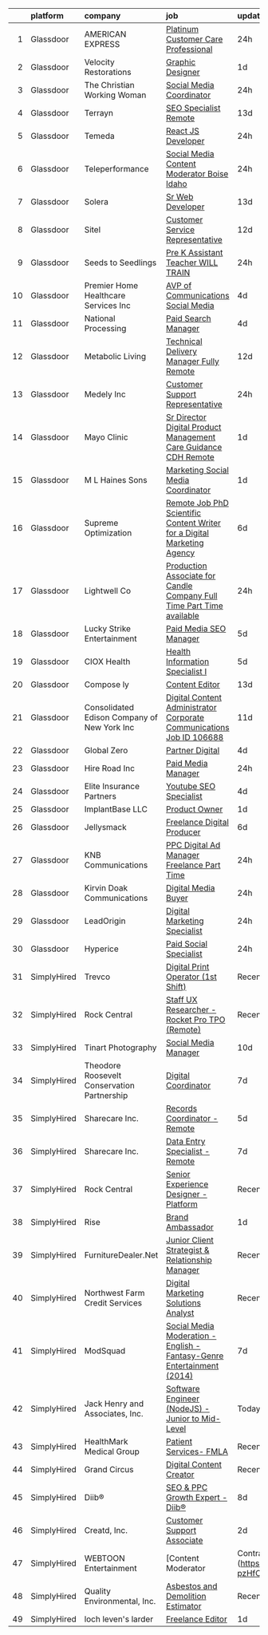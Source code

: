 

|    | platform    | company                                      | job                                                                                                                                                                                                                                                                                                                                                                                                                                                                                                                                                                                                                                                                                                                                                                                                                                                                                                                                                                                                                                                                                                               | update_time   | location             |
|---:|:------------|:---------------------------------------------|:------------------------------------------------------------------------------------------------------------------------------------------------------------------------------------------------------------------------------------------------------------------------------------------------------------------------------------------------------------------------------------------------------------------------------------------------------------------------------------------------------------------------------------------------------------------------------------------------------------------------------------------------------------------------------------------------------------------------------------------------------------------------------------------------------------------------------------------------------------------------------------------------------------------------------------------------------------------------------------------------------------------------------------------------------------------------------------------------------------------|:--------------|:---------------------|
|  1 | Glassdoor   | AMERICAN EXPRESS                             | [Platinum Customer Care Professional](https://www.glassdoor.com/partner/jobListing.htm?pos=121&ao=1110586&s=58&guid=000001821a617eab8ad56654fc8e90f9&src=GD_JOB_AD&t=SR&vt=w&cs=1_8fe26fd8&cb=1658299973977&jobListingId=1008014039466&cpc=39A4E8CE329AB187&jrtk=3-0-1g8d62vokih6j801-1g8d62vp5ii2e800-6ca9bb8e140781d5--6NYlbfkN0A5nblP0AAnhgopED8_ojjQZxlXcLntPBcvKwP4k1GUfLPORtmzN_ZAa2GorthJNwH0R8MkfmYxdjHgadnnYrQlT2SzVYL6yftHFlvLDjCnRQ3PbyaQElKFuItdQGS5MQb3uKVKIqpoKEAuEpBAfCdJHWS1Ak4UCWes67D19D-59vrfOuLHtKhgmIklNav2XISQpXs-nvbqqCaR7J_hCGJAqNRJ0bi1cZHeJfkY4StuPvZhdtCm1rngFJqmIlD5AXffCXFnNfZvYn0Vp864lNqjqYL2uTbeDEI-EpQMwLzriWAFESi-ogHgBOSVzfpi7Ny6rqXu8rvpIu3hL_bUyCnD-2eUB37U0hKgaXNvQqeTXyWNhOLVxyOnWonKXRqjG88lkRR9KyEqQTemzTbau-CF2MrYmEVD0onhNVO6tXd0ISLzWs-dqJA5-3hGVzQ02Nc%3D)                                                                                                                                                                                                                                                                                                           | 24h           | Sunrise, FL          |
|  2 | Glassdoor   | Velocity Restorations                        | [Graphic Designer](https://www.glassdoor.com/partner/jobListing.htm?pos=113&ao=1110586&s=58&guid=000001821a617eab8ad56654fc8e90f9&src=GD_JOB_AD&t=SR&vt=w&ea=1&cs=1_11fe9e9d&cb=1658299973976&jobListingId=1008013188084&cpc=F1339989C5CB8906&jrtk=3-0-1g8d62vokih6j801-1g8d62vp5ii2e800-718879dd498138ae--6NYlbfkN0AN77IQYG4qNB0SF0w9dx5AeT6p643ab1gAjaH6HGqssSTiJOziOUFQx-rkxQ2Qw5ZqiSzp86OiE4exoQJyMO2XAhdwGS-oqOCs2Pc9WhbFBAFnax7egHdK2Ha3IMrKVKM9fone8Cqh9ipemaNtng3ZfSxjancQh_XMC3MbpMmbdAtvXX8pZwUythVfsb4jJZ9c8ZAbfFfZLK5Ahj8IRyR0ji1K7RIhmcS9C90sfDI75JxEXrHSXgyKmv9mhiTWI7qysCl588h8A6FY7EYslI4_kvl5xfztiYxLQWy52UR6biUszbahSJcHLD3BFqLJDUUQkyVs70gTQvB6mAFH1Y-h_2DUXkKI0WungaZywSLD-nd44kyWbJvKR5EZvM6QYbSNWe4rRvNqN0ofyg-54x__T-CrHPhrYmaSbyOboht5LQelBXHVGWb013vrrtb4-rYCoHZlR7hLnDA1hsl1I8nq2_hybT5j_8CGDiL7MiVjIPSIqYYnBfS-JaJi_tjQD6fG7SiXGsJySRD3gEKY93WRg5EMz49huP9iAKWevyDjY289EM3bVpJUuVPR6FPJR3gkyXr4RHedZSeEtOklHgEBoVrV10-BTKBce9kJnWF-ZA%3D%3D)                                                                                                                                           | 1d            | Cantonment, FL       |
|  3 | Glassdoor   | The Christian Working Woman                  | [Social Media Coordinator](https://www.glassdoor.com/partner/jobListing.htm?pos=118&ao=1110586&s=58&guid=000001821a617eab8ad56654fc8e90f9&src=GD_JOB_AD&t=SR&vt=w&ea=1&cs=1_33fcc37a&cb=1658299973977&jobListingId=1008014405033&cpc=6BBECBC74F3AC36E&jrtk=3-0-1g8d62vokih6j801-1g8d62vp5ii2e800-a5284650ea53e1d4--6NYlbfkN0BTT1lo8Jwdy_hu5PBsWOg-OgEs4ry3bvHurgSPaoaOHMrQ5kC19dgYOEiqKILYaQBIOo-OKNARt-LJfb11XYD35eso1-bCUKtwag5Kw3leOWm0R0TecXJW4-B_YfadFmuNsPv1yvZdchQ4gONva6_aSaFE7AYrrdFtGumkeYK4QcoT2gAxj4FuiKzqUIyru-SlXwOZtJu2x__kNHrPeKijhdywYqjmzdswnFtx6GZWNJTK_lM9ao2iQSNlsQg6IBKtbMHCRnNFLM4cdFVShV0UGvfCCLIK3dYxBVrMVCss7mcB2oSC6CJpzUjFig2oL1bBvSWPbNZ7Gqec3Y3h3w6vqSA33Q_MAD93wZCPV91ta7sEBSPdvyks7U0KLDJvbOVfs45n6fjHIIYlqpZdhe2ZMN3MCakRViyZvR0OaAv4-AIUNV4kZY_mJHMWD5vjFa7kp5bkuilt4lT8bDzvUsV8Xto5hXfg3SY-mmQw_wgR18L-aGrrRKgzHxk_VCeE8lA%3D)                                                                                                                                                                                                                                                 | 24h           | Wheaton, IL          |
|  4 | Glassdoor   | Terrayn                                      | [SEO Specialist  Remote ](https://www.glassdoor.com/partner/jobListing.htm?pos=124&ao=1110586&s=58&guid=000001821a617eab8ad56654fc8e90f9&src=GD_JOB_AD&t=SR&vt=w&cs=1_f0539b09&cb=1658299973977&jobListingId=1007987095749&cpc=E773D000C9BC26FA&jrtk=3-0-1g8d62vokih6j801-1g8d62vp5ii2e800-a2973c58c7d50e48--6NYlbfkN0Bcw663-F-5umgwK-TffDLE9o8wxqxhg02LGjF49AQPsYGJludOzVKfrA9vkjVCIWk5c2w2o2fs3IRNS26iUbFxbCW24dxfuDZBW7QwAKzkdXEW_RE1MfeoU3CRKTRaoWQUjC_h8bxeSTWfVboGraWRPVSZ1Ld_2h_8QyC6cj5t7Y2uObKIx9N33pFRvz1orYv1jVOdMx1vOudpx0Q5vNbqTJ6D05C43Y8ueIbK7IYlaD3v58fxUlgD-06wiRgvOL2v2DP1iezaS3_erFV6_WZyH-WEYH7gD_vt5sk0Bjbt2M_mCPV6yX8-yu-rZmFh9LSlgHje1T7SQ8wMlgqjA0eyWFLJ36wbMS5q2tGYlmJVtO1crRPp15Zy1nBMRa_M9HXNHBOCUKSVFg9r_-_uR9vO7VV_qsAIFHT_GQrkqFWG0YgADL2j2Al5ybdakR1eGMi7gcRo8Lv2y2KnvqWLiDA1pOAoYxGDl2F0lU3mZFmNhcoN7Um0griKCEO0oNk-tzotQymM_WlY6i2RgMvxWNCa)                                                                                                                                                                                                                                     | 13d           | Remote               |
|  5 | Glassdoor   | Temeda                                       | [React JS Developer](https://www.glassdoor.com/partner/jobListing.htm?pos=105&ao=1110586&s=58&guid=000001821a617eab8ad56654fc8e90f9&src=GD_JOB_AD&t=SR&vt=w&ea=1&cs=1_ed8a3eae&cb=1658299973975&jobListingId=1008015128299&cpc=F2E91DB1AE7076E1&jrtk=3-0-1g8d62vokih6j801-1g8d62vp5ii2e800-7fea6778d8d634a4--6NYlbfkN0Cdyrb_-SYpjIsC7ShR4LTJruqxAexHI1Km_0W0EzpI0e4uRdYa2eAJs8btTIGmOfMYc0AIGm1oGji9xCD_BIfjoFv7WrSOeX04XFZio3b7X4jjRm4uKTkf2ibFdnFKK902wGA0oBE-4UXjpik8-xCwjIHvwxFNbNLLssPWUSLM7bGAS16chLfRc3-ChYnq_dTsPNUvtWmAThe4_a0kqgQPU4kiF6x4UvCzB02ykITbzxIGZJ4o7eBcSjqowzf4SjihTUYxGaZZVCOG2eQP5IA50my0QXFuSPurhPazx4GTQTOmoLSLaUY9QqvCAgyPthawP0y5uAE1_P6KLHldOW73qJIDhg69cTceWJHOctRhhwEbYxS1hRm_FlealHPY1kmiNVbadABbLRz4EbMzuqLKFWpkZ2SfqnvNTtNSavMoVy8eQbsqWGbyUjQyuO6gJ0oH-BHpjw-sruBG7P_VHNA1tf8dTvV9ymqcI2SIfBncQFyFZtiIwPS2AUT0MGtjqJsvGd8CBxyJcw%3D%3D)                                                                                                                                                                                                                                         | 24h           | Remote               |
|  6 | Glassdoor   | Teleperformance                              | [Social Media Content Moderator  Boise  Idaho](https://www.glassdoor.com/partner/jobListing.htm?pos=106&ao=1110586&s=58&guid=000001821a617eab8ad56654fc8e90f9&src=GD_JOB_AD&t=SR&vt=w&cs=1_f1286249&cb=1658299973974&jobListingId=1008014258908&cpc=0A88B0016E52E137&jrtk=3-0-1g8d62vokih6j801-1g8d62vp5ii2e800-9a7a22e236ecfe11--6NYlbfkN0B6WvEhlXVvoeINVu-ouHjaAZXC5eOJkXMvb3uV-8LI_zJmxG8OIfDBxKmLqCk7E5mNajKclwLLCJckiqSZ61JoDV-seoelsSOzv1jHegdonRlAw0sJjhlZn76QtyS2AjaNT1PlRTdJVcKgI_B44c4d00KXcr87uCTkTcFYztE1aQ8JXwvGCK8-E8g3ySM-DJnMouGae2DLaEDVUfl8w66tpbZhmtOKNUi-1Blnq_Y2IlD7d1P9lW_ZA2r-4Rhq7rwzI0h6nFOSrQ9Jz3uLNKytvbGLgaoMjuTLCJ2C5rqb6MV9h4rqQb7lZqiBlqStJrf5SQG6M-K_PvXzfUeB6-IO6u5xNV3vW33aIpvptI7HZP3XwS5XunO9tHpwwpF_n8_gPdfnbTRND4GHroLZXs-qZZrhvnHiEv0w123SSICeonCjZjYcSVXzF7LPYacpmIan-jgfg-G_AvEbobIVcdMh0TzuTZ9Z_Hq50sqTv2pim6JdSEoqiHqWR5WVe5xDV1Zg1xaamq3QGoka1K2BuP-htZKMBVu5Xz-quMzd56SrMg%3D%3D)                                                                                                                                                                                    | 24h           | Boise, ID            |
|  7 | Glassdoor   | Solera                                       | [Sr  Web Developer](https://www.glassdoor.com/partner/jobListing.htm?pos=126&ao=1110586&s=58&guid=000001821a617eab8ad56654fc8e90f9&src=GD_JOB_AD&t=SR&vt=w&ea=1&cs=1_3d7ff0f3&cb=1658299973978&jobListingId=1007987446022&cpc=56632219D727AB75&jrtk=3-0-1g8d62vokih6j801-1g8d62vp5ii2e800-5b7389fbfefaa543--6NYlbfkN0BnmdtavHRRVmL08UDBmNWRj7xuEAUBRrfZsImji_OO5zKZ3dv2WOds_2guY21y8Ac1XUAqFgfLFtDHWRw6Mt8HzfzevIuBNSKZu6WOeBKRsaI5wUgk5Wqz16orwFls3qb2IwbXtMdyIHE4SsTjqHAFwPbdjKjC6DqpoNyMXzydz2DiA0x2EvStTH1O4En9T7pIFKtGWsFREJr5Ih-L6WkaLcXCymzUGLxpDa6Gsi1B5IL1f08KLaeS-F-izMx2TczR2LTAcD7Rvjw3f8TBMPYFhe6e_rvuSmMnYFsONw50eD2ABHbDSHKJzQkqJlIYdFRc5xEJxIS00q90eXczLwrpMK6-wMREIi8hfuG5FjD703oRHiVA55RLlc74cx6bykdahk5-0dJ0DVSBtXXHy7y58x1pXt3hUVOIeF2U-RqLTvWK7WllYURgKNGKof3yd5ggS5Zx9zl6vvdfX5CeOOPOHvuRP00zB9B7xFz5OaogzeCe4yuu5s4eWWYXF1D_VW4%3D)                                                                                                                                                                                                                                                        | 13d           | Remote               |
|  8 | Glassdoor   | Sitel                                        | [Customer Service Representative](https://www.glassdoor.com/partner/jobListing.htm?pos=116&ao=1110586&s=58&guid=000001821a617eab8ad56654fc8e90f9&src=GD_JOB_AD&t=SR&vt=w&cs=1_78fae271&cb=1658299973976&jobListingId=1007989877388&cpc=FAE5E775D180B2FB&jrtk=3-0-1g8d62vokih6j801-1g8d62vp5ii2e800-c4731420eb5a1496--6NYlbfkN0CBtZxUpP1QTOYFeIJnsNrvL2IvFQoGtsAuEWSa46ujWfgVoT1s3qhLT54XwMLaWHkzP6la9lS8bBjGETXM0Epmn4lTsBmfQjpT6XboGr3bmRmEvip6PL__IEGfajdY5vRcsN5Z2HRSA7O3TccunJ9-t0c6NrCCi0f_4cEf7Wqon35fjXSvFQeXxiXjcTo23l3Rmkq9cY_80lQv5-tTesJS9XomOS-ZEGiNj-EJQi1rFG5BK6XvVihCXXqDZn7EwAj7YxmN0x8QEHdz11DB4eyqa3LZxxs0w1DnUBlpXSlqcNwA9VUh-U3AhmvQScmwkAraCegpYqq2zBTyA9AAenmwPtnRQtpZb6TcdQrJ3NJ5P13m26HB4LXLBVEcF5CB1Ku1iFt35mGXm-Uprt68wMhZ7pVCcCiWhUOR2vV9iVSkn_pWlKPcUdEZQ5TxYiaM_viptbA7iToQU_UQavfSwnMZwAuN5iLATrRujdhj10ipzjm4uOuc8kUz)                                                                                                                                                                                                                                                             | 12d           | Spartanburg, SC      |
|  9 | Glassdoor   | Seeds to Seedlings                           | [Pre K Assistant Teacher   WILL TRAIN](https://www.glassdoor.com/partner/jobListing.htm?pos=117&ao=1110586&s=58&guid=000001821a617eab8ad56654fc8e90f9&src=GD_JOB_AD&t=SR&vt=w&ea=1&cs=1_794028e5&cb=1658299973977&jobListingId=1008014912498&cpc=40021B6B9FB64F38&jrtk=3-0-1g8d62vokih6j801-1g8d62vp5ii2e800-4b4eb5bc014fb5a6--6NYlbfkN0ACTeRvGRFS6hadW-07x_K1RnsIE8OdH4tufuZ5eRAiXjEXEFX9SmNec6nXHcCID67ob6AZFAvfsokmUx3uqlqNsvAHvkMLSzRPchsvVW-6ebGq1vFJB_Ws7cNu9rNt3e27U9xkefmRXwj-M3kmGyjLLwCaEbOPdcNk4NGY2KC9IyybOKeKISe034p6HjGnFOCrngfdvdP3_YpBSD8j_sKvOIIzB5Dos6fL5efeCSSMYOwSP275sta7j6pM7AdPghOGxeFX326g789RIMj2EfWsyCKowBagLEgcJi6tHuj7o0ZTrdfxyUSN5D7mb-OsLyyXKCN1V0M9fgV0kB36QQbpDLocLwkewdESXxoHoMrsZO6AFik0M-cJzFYojE1uS_J-BL1OPFcnJVoImzZxaeTP7q7DAWUmWYUkyY7dTZNHbjukEuBBrUiTRbjoeI-drXJ1WZBCaJ8gY7ltl-nDLodwZB3PjJPLBeGkdT6YVLxZUCo6uSEB6sFIU2eNS5TW3_-2RSQdX9Logg%3D%3D)                                                                                                                                                                                                                       | 24h           | Maple Grove, MN      |
| 10 | Glassdoor   | Premier Home Healthcare Services Inc         | [AVP of Communications   Social Media](https://www.glassdoor.com/partner/jobListing.htm?pos=127&ao=1110586&s=58&guid=000001821a617eab8ad56654fc8e90f9&src=GD_JOB_AD&t=SR&vt=w&ea=1&cs=1_6a9b451c&cb=1658299973978&jobListingId=1008007886912&cpc=01657B10174A43CF&jrtk=3-0-1g8d62vokih6j801-1g8d62vp5ii2e800-53167a027a4e488f--6NYlbfkN0BeYs9ROIk6dLxBoTxFRQ7zWk0S9hgsFg8d0-lqtruYHxCZ24eKYwzsbtwkFIQT9LcddcQnU2MIZxc5v7ak0v0Z6ZSRLY_AALyPXVFwTFZIFpVvAbaMJGQOWVirzjy8bYs1ARA4p9VsTMXaC_i3G8RrS9pTLMtW1aY-nqmie21CinFxmKWHlpP7Ga_nQqjX35asNvbk6Ph9OpfBxUk3Fe8MWRt-9hQkr8BDHFKzE8535rIilbrHQKwYEWVilmZZ4DX8HZWlj10GSRP80M8WuwykiUbNd-lHFavmAhiGZIlkWK0KvhmhWfQlnvuel2wQ7zkqxO0A_ggmb-beKIRH0ET19fUHZ2WeS1gqKyEcpPqxC2a4wF5O0XR-C_01V8Dn3RHJM5mv_cOdM1fzNiK7BHpLizmKS0efAnNqTyveO1nP6D_kdCIRNz0NWCH5BLNuxa65q-IPKaMvyZyrSaOclCAyNvntFQclUWAoe6aEaOx3-vpW1uTp4rCYJtYAunjxypIhCQHqr64HoyRQoBVaboM0)                                                                                                                                                                                                                   | 4d            | New York, NY         |
| 11 | Glassdoor   | National Processing                          | [Paid Search Manager](https://www.glassdoor.com/partner/jobListing.htm?pos=102&ao=1110586&s=58&guid=000001821a617eab8ad56654fc8e90f9&src=GD_JOB_AD&t=SR&vt=w&ea=1&cs=1_4d831002&cb=1658299973974&jobListingId=1008008756154&cpc=2BB1DA37F6D80771&jrtk=3-0-1g8d62vokih6j801-1g8d62vp5ii2e800-ec55a91726f4bff5--6NYlbfkN0AO-lx13pzomzdSppJUWL3QXsQT8oyFk4U4LWH8QC50CpSgFicFTTHHFulCuFxbzwRXgiiJfE_mz0H7UXEMNfeke9pj-SXwK3bX29-pubKab13-CdgzEApl9a07D60z-h_9yRNddhoMfB5SIXaENLVrBWHfs3Y68CpIZvBqCsbYJoByM5Je__3nIkY-FF3wovKnNJPpCoUjD3HmjQXlK3DWmsPIQBgqZa1GbGIlOYenUaYNY0qqc9GNu5jRgiOMbxS-DDeeNp41nniv2tTZFSLs-6Gz_nWIBLWA8MPIMeemYu_8lk4BLlzaMRb9oQ39JZGBSaJaUtPCaq7zOuBg3FrNHYvZ69HPRWNQyAS8DYLf7ywT6zCI-XwawvfEWJPKCjmhl_NxjUVQboCu5K2enT7dLiNm2fJqZ1Kcu0CURfuDwhsA75E4ll8cwlqmDGbbCGaBuvpZvgC8M1sL6RthV2JLN1OFacd_IZRuheDHSr2plx0qbwQcc_eY2PMKzyvmigeHtRQF5GbIfQ%3D%3D)                                                                                                                                                                                                                                        | 4d            | Orem, UT             |
| 12 | Glassdoor   | Metabolic Living                             | [Technical Delivery Manager   Fully Remote](https://www.glassdoor.com/partner/jobListing.htm?pos=101&ao=1110586&s=58&guid=000001821a617eab8ad56654fc8e90f9&src=GD_JOB_AD&t=SR&vt=w&cs=1_fc89e723&cb=1658299973974&jobListingId=1007991622635&cpc=BB41265FAA373850&jrtk=3-0-1g8d62vokih6j801-1g8d62vp5ii2e800-f2c43d4ef02db342--6NYlbfkN0B_MNPxj3wIboM-Pg3aIyhDQ0fnGYn4NhsByRbzZWqUuIrrkJ-z8qh4f7JRQF8gq8iKaWbvG2T-T4hkFOjryq3et2YysewehWUFjB1K9-87pycyJ9kyfxeFKC4l6RJGkRisi2ilAhMsBFzSTv8p78Ihi8Va1WrQsdA4Qgx4wt_rVfd8nVDKEEHiif7wqx0Rd1ayeBExBHw96_VVj6Bkrxb13vtOmASuZ-2f_BEM_WpVo56QGDsqJuoeyyjfe1Uv6ly9ah1rrEjrq_6PQKIze7Rcn0Yns8z3D-E681YR_TNJxx_RdGFr3HjDL7opqlNo0vegLh9o9Z5_WQvcr286_mW_JG6AE5X_7excqlbDQFGluAMlAuAp_ns_HwKDuI3jxwIhqVOSaUeMocZCLVPj5YDK_5mFkf5netLJqNOPAeVkpqqcaDKBba8DXMEOdPoj0ZJwfZGjSeTvz1K0ciGr50Hu7eavJqDpLPyIxMRrMBkFvaqVd6WGlM3I54iWNBDRX03tNafqHXZvp_rUkvvIPvS-hY6j3pojqa-AkhzOg6yBmB8nSYvjoC9hP5HR8PEzkfM%3D)                                                                                                                                                                     | 12d           | Remote               |
| 13 | Glassdoor   | Medely Inc                                   | [Customer Support Representative](https://www.glassdoor.com/partner/jobListing.htm?pos=103&ao=1110586&s=58&guid=000001821a617eab8ad56654fc8e90f9&src=GD_JOB_AD&t=SR&vt=w&cs=1_eeaa71d7&cb=1658299973974&jobListingId=1008014887276&cpc=34670CD602BE5E55&jrtk=3-0-1g8d62vokih6j801-1g8d62vp5ii2e800-377738ed540dc393--6NYlbfkN0CHgjKuEbaIiHYzbx3U5EZGO3CMquBxB5JbC358B0dggtvziWpXJPYCYk_7XknRfPq0NaW9wR3Vh3wYenkF0BxMO6rBg8vYGmCCh8oRqmefmjnxzYiCz6Y4x4qO-lVwz3RdGOYChbo2poBajrYbRFOH0KllBbO-lF7AhdzejpGNtWmw30KmzP5tgtTqFxZcHZB45kKAPsWgL7cJOCubqC-0MgpgRthkLnDMIUh3DohYbz-ZEnDrT7lRMJVs8VxnDLwvwGhyJ-mf2UMGF9niLIlC0Wqmthvk0VFxwCHw_kkeWz-vMdUtJ1WHnjHGDKmxEycUX8xyAoBFkGdFh8eE6ERmRKn8hnjgwtM5MZgkXhbwWawrooxU7b9RXqUXleNCf8DkBjphn6JtTomvWlNmjcgFkY0a0X3EcglfY_9SKk4hEL4dIEWd0u6HcK94zozPie5cx9Vao2YqJ1d0B51Hcq1eilITWNmLizfPYKcx-CcR-RZg96by2q38VyRcDOjo_X-qXM1KoRUY9CCr_doLUTP3)                                                                                                                                                                                                                             | 24h           | Remote               |
| 14 | Glassdoor   | Mayo Clinic                                  | [Sr  Director   Digital Product Management   Care Guidance  CDH  Remote](https://www.glassdoor.com/partner/jobListing.htm?pos=130&ao=1110586&s=58&guid=000001821a617eab8ad56654fc8e90f9&src=GD_JOB_AD&t=SR&vt=w&cs=1_3cb72053&cb=1658299973978&jobListingId=1008011738411&cpc=48B9F4758953335C&jrtk=3-0-1g8d62vokih6j801-1g8d62vp5ii2e800-56cf235570231fa7--6NYlbfkN0DAEceP-M7Shj5_gfKRzkCBllP1lnjH5WM5gyIsLK1tG5I7LeeaiVBc2NmkugE2pFDZXRVeLOfv0M9UWz2fydY7ZvrOe7z8hurOsv-RNlBwiTyWPdYLFrPrhiZlyluOgDfrRdEu4DnBwaQFFQA5DcHAaIIn9XsZVm26JbTn6eLVXZ_PtE08YiLFO_5g24y4CMf0nD5Y7u7NZPCo4dTGTUHtAUUdoNkIdl07W1N7EzaGj0WQhmUVHDkcx7oAWE5pmLOsKbBGmAzqsskOJ_vIP6tVoz5tqshSM7gH_WORCUDh9lEsDv9oBI7u9zuCYMoGG3a2fmZHfwMLU4CJbJUMi1X8Wbxj137y6XTtH0eQ8tyGKZeiVW8ga1sd8LEk9KUvwMcrb5rXbQukPflO-Mm-3Y7gKTQ8AXy9gFHADsOx2T0b5fBaky3jUePD)                                                                                                                                                                                                                                                                                      | 1d            | Rochester, MN        |
| 15 | Glassdoor   | M L  Haines   Sons                           | [Marketing Social Media Coordinator](https://www.glassdoor.com/partner/jobListing.htm?pos=107&ao=1110586&s=58&guid=000001821a617eab8ad56654fc8e90f9&src=GD_JOB_AD&t=SR&vt=w&ea=1&cs=1_ccea37a5&cb=1658299973975&jobListingId=1008011995581&cpc=5F655C736EBE388B&jrtk=3-0-1g8d62vokih6j801-1g8d62vp5ii2e800-2555885efdc10a24--6NYlbfkN0BSvBkBplfNyYgTcfkur8Ev5PzuFlqYxVyLCZlVPuHeQL0I1c9L5QNYCOtC2Ufr6syd1JUwk5vpb6pbSMSY3vIJeFEb83rWjEUhQmKTiwXkRdj3atlshmw_x3lG_LkXj33S6PMH8fz1sSfWN_3qcXwNXXCN97_iiVDTrwY25SQ0NF5AIX5frDh4nPlLFqC5GKU0rq09vTmQxP1o4L8IWOklNfXnqVPpUhCDZxdSpQMCGA7utIFzsD5pXWhgVX3KVRCjKYPapvIucgugQB67EIe2UDedzsCIu2JcRKZCqVWBPlYJpAFeNMmSAsZ64pUpuuToCxpVYRsCFnohqVNnD0mTsO3Qs0sASjvU-rnM29T5Z7flPuBnQyxcUqxXuJk0dxfrmPMXy_a_4MNZkgqiQQ8XgEkh6I9GlvbULmuskRIqankaNoPbyaXE2AEao4o_zwjo3RKJKYl-uhHGT0Fpoq4_0djpML6SawQM0vH7ryWzW4dFNxvdhA2MzkPWxr8u6la_DhgXsiu4QA%3D%3D)                                                                                                                                                                                                                         | 1d            | Lewiston, ID         |
| 16 | Glassdoor   | Supreme Optimization                         | [Remote Job   PhD Scientific Content Writer for a Digital Marketing Agency](https://www.glassdoor.com/partner/jobListing.htm?pos=120&ao=1110586&s=58&guid=000001821a617eab8ad56654fc8e90f9&src=GD_JOB_AD&t=SR&vt=w&ea=1&cs=1_6ea6d7c6&cb=1658299973977&jobListingId=1008002805170&cpc=07D58528F3898F33&jrtk=3-0-1g8d62vokih6j801-1g8d62vp5ii2e800-4abc64e4222bf00c--6NYlbfkN0DBruE_ozMkXjqvMqXXIy0UY5rmx25JyjThmVrPC-mmcgzEZ2mqvJhSJsshn7ihYWI4h50FtHfH0rMDcDMgITGYUZjkE7BzNHxWSpBPjrTHLfgin55zMjOdu6e4L9E9Qe9mM6prIQmTo6AbidRy1iOm0VJ5Sjg7Vgd2qYAgTnJAEJKnJGDeuRvJ7zun4fPbZr5kYD-iMdvatDNz2iFe9--hHXmz1CwE6QlA8VUs81AdRvHokKhit2UjRX4kSmGklZkcjeJIjTE5mFC47jBngkLuP1hZdmm6RcD-oIwZr4pF1cpfE_auGpkL5UohU7iOEa800he-mzbUiGhome_365lWsesxrWOKbvyiPpgUZNVrJMkAe5H3tAZKH_En91M36U6buZSQ-WHyUZjPzcNyyAi1HzPx-dpKkrsfvMy6xBiiYe6hvXHwvX0WXQQj1TiEhFinhSuOMaLnijPUlwXLPD9Q-D27R7iSRTh-YiG_B1X7IJ9XPVgF60qsLSTWUgc-YI8%3D)                                                                                                                                                                                                | 6d            | Remote               |
| 17 | Glassdoor   | Lightwell Co                                 | [Production Associate for Candle Company   Full Time   Part Time available](https://www.glassdoor.com/partner/jobListing.htm?pos=123&ao=1110586&s=58&guid=000001821a617eab8ad56654fc8e90f9&src=GD_JOB_AD&t=SR&vt=w&ea=1&cs=1_ad2e68d3&cb=1658299973977&jobListingId=1008014504836&cpc=9952A63AB06E78AD&jrtk=3-0-1g8d62vokih6j801-1g8d62vp5ii2e800-94e3c1bf3b1a5e8f--6NYlbfkN0Dx3r3E47sSe5bB3PIy1uzBZvlB7xy2NhfhZMlxQTsxrEt812ZvUaCFu1bqVlz96wB5uflrNOiwDGy_L5ynx_gyPE94sD-dhdYjwxnUv0p7USpRpCh8pqJWuqgMKQY7JvZ7L5TKKq3M6Qk50n37vvVbO-X0DhuR-Uv6RpEGUHxd0CoOhvBRHONx0-2WOlNlJliKSKEWN0caZlX1MIXYUywxe3CQLbZRXh7wQ2k2DL96ZgSobLAwrB5a0UDUOGgNrvr_Ul-18CBNNAeIx9Hhlt3zXQdERi4m2sP3BLgQW58-dGicPEC2KS05IygL-52J5GNFGF1YXUM6JOjDAft-cqnbYVCYulMLV2HIyVmtdcZkgnSDZ1Nu0rFHfQpaPLGpGZ8El6sJTTpfrN_IGW9JbK_0M3UnTJXFupXdKSMMTg6JKGqePppk1NSVdOW82iOazok1QIFESuEScXJfx4DyaYuJUfiNZkuEzbuyphVe8s3HhGBbpmDnlqA7gYCsmNAxlro%3D)                                                                                                                                                                                                | 24h           | Mount Juliet, TN     |
| 18 | Glassdoor   | Lucky Strike Entertainment                   | [Paid Media   SEO Manager](https://www.glassdoor.com/partner/jobListing.htm?pos=128&ao=1110586&s=58&guid=000001821a617eab8ad56654fc8e90f9&src=GD_JOB_AD&t=SR&vt=w&ea=1&cs=1_318d9bf7&cb=1658299973978&jobListingId=1008005442401&cpc=8D52E76475A7E842&jrtk=3-0-1g8d62vokih6j801-1g8d62vp5ii2e800-03dabb96707677a0--6NYlbfkN0Cfew739dAaJLPPV1t3S-eGzEtGbw-Se45tX88BK3ITqZYPyr98dXV-3rPZWRQaJVbyQ82LbApwBjT09MW8GfpFdrUsKKudfi1EbYC_IwbwDP4r-8b0wD2OxNGlWNd9HpmtxHM4u5z-oxw7Fok1UlJe-v15g1t8EUw5wDT1RxPoVgQVPJjMmAF0646uMw4dWeNtqDRyvv06_5UOaSE4cv_dQMaZf9iVGRjaAybO3IxI3Z5KqiBMcC_JtYTDNu-T1mV6UeDeHS7j2v4G1AFj1Tl99P20_5h2Fpmy-OYJPWjR2Yvtynb910ULBszBQh_xPa5CH0M3BmXCDfxyb-zq3Ruhqqa2cRtgxJgoZ3aEdp1rEXIHhCdBu3itlxwqrsedjob1t3tZPp7yQEQVCypXJB5yCBFegfSTOUxFSqOBUic5loOrBMfyKpzGSulLQLINzrDUH9XhQt18rgjz3h-11TOg6zvDy-K3QCqUITJ6T3mCZuIgiI6WjMnnYVEONhvm0eI%3D)                                                                                                                                                                                                                                                 | 5d            | Remote               |
| 19 | Glassdoor   | CIOX Health                                  | [Health Information Specialist I](https://www.glassdoor.com/partner/jobListing.htm?pos=115&ao=1110586&s=58&guid=000001821a617eab8ad56654fc8e90f9&src=GD_JOB_AD&t=SR&vt=w&cs=1_3b758597&cb=1658299973976&jobListingId=1008006785155&cpc=8795CF9063CD573D&jrtk=3-0-1g8d62vokih6j801-1g8d62vp5ii2e800-db14bc7517c7000f--6NYlbfkN0DmVkbSMMk0SKBlrQ160sntKeTFoLu9cDfRQznIgsntp_qWLZxp7XF70qvPNt07L4vPugG8xZSNRzbaFGXIWAcslJO2G7qO6Rlp7V0SgKmGdm_jbfxzQs3EXQe8TqSHbfsi5bBQcFmbtjBo0AucN9UZEdS6gWeRt0rqtQShXHfB8mwzY70a1j-uUW3NzhLeMWHZRAI9lJr6B-OORNA4GX2kluBjnrEWOETyhE82_TttG3Z4oheG95N5T6-_9-CWNj6u2q5zUVVXJ-daMyHD8ZID_uS_tF44oYEpmiz-fxXC6g8XLxydKFkrDzvvWDww1kbcBwI-UBE-MG1NBtaPRkFwqn-2Nhuk9uTy2wghexR5YodDnL5Yklzpz_MlDSCTdqRcf0kj7qN0Ua-8Cs6euSACObNCB9Xb-DcbtpdAQWTHxhTaSqQyvzQQRbWVymAZOXXHQGJz_RjeD6dszMflF2D1WTzj_vbMX8p-dxsCo7PESMAvuZlyxG5wi1tWKEu9Lk8NCQ-SkIMbdzwsZ4fM3rzP1dRCRRJBq0dk_nVt9iag6KAuaYdV9KMUCASSuTLM_zHRzq-ufWTikMW51GIpujpMGqFnt0bpb-DJ5oRWCFUyc801N9i0kf782cgOLqeGqCdgBPXUajvAgRhaqI53cEIn3Y7inr79tAQ0-xQREO0VW8xMX_KpVtUWmeXzYPIaYIrZedaCz44eXLvF882yyh0zKIgST7pdjszkPd1zepNIgg%3D%3D) | 5d            | Remote               |
| 20 | Glassdoor   | Compose ly                                   | [Content Editor](https://www.glassdoor.com/partner/jobListing.htm?pos=110&ao=1110586&s=58&guid=000001821a617eab8ad56654fc8e90f9&src=GD_JOB_AD&t=SR&vt=w&cs=1_25764341&cb=1658299973975&jobListingId=1007987978199&cpc=9C2286EA3771AAF6&jrtk=3-0-1g8d62vokih6j801-1g8d62vp5ii2e800-29dc3b9e82e46fc1--6NYlbfkN0Dg6FgqWlynL0SR69rR9yi8hI_sBM1zK5PHSI6Flpvd6J6sNJ4C6vaXUqhDC4OGJUAgTjxO7i5IpkE2FuRZrigIZURK7NCW9HhcsJARMXD2KdFAhrWwUIxditVnIfysbM5sJAye7AX68G3qyYugJB0Z7jh3mE_pYhGe7jCdla3zozda6PukAariLlKVs0banA--6yIiRTCGy74qvJWKpabJT9BvCD2DdszDDEOPmbTpGaMSKdbplwSKg_XJCFQ-IoxB6L0nzAdT3roEYc2pHzFAT-ZPJuQbl5P5t5PWYTHMZZIYFcyEfq-TQ4QGaYWtz1t12LO2s3lCjZkgcPLYNdKXP3joJJl-L6eggwy9aypmbSthByhc5YaYZJe9k-UH8w4wcPYjDgYlZZCuZXh6VIjH833cM7cAvfJ5UEl8jYEQFnz7hXnx7ZZkv2TBdlF5Kxp_TH1AVLX6Xtk9CZ8PUc2UpCWFNelcuiDB_DSYsSI7VqZh4qQbpI9o70GheJAHoMY%3D)                                                                                                                                                                                                                                                                | 13d           | Remote               |
| 21 | Glassdoor   | Consolidated Edison Company of New York  Inc | [Digital Content Administrator   Corporate Communications Job ID  106688](https://www.glassdoor.com/partner/jobListing.htm?pos=119&ao=1110586&s=58&guid=000001821a617eab8ad56654fc8e90f9&src=GD_JOB_AD&t=SR&vt=w&ea=1&cs=1_c430b8b3&cb=1658299973977&jobListingId=1007992498310&cpc=1D891ED3EFC3904E&jrtk=3-0-1g8d62vokih6j801-1g8d62vp5ii2e800-64d5adf15e297a98--6NYlbfkN0DAGtXxJq4ifnMqGPxfLFKEBklv6ysVHPdhOHnfUGcu7rkhVyAi5qNJ2mgf0Rh3qWWUXEulf0I16VMMmWL52ElU_SehR9OyhZ598njtEySV-35VDc-ZsWP3Lt_-4pccjn3gWIR4MWydCZLo0_ZrzslZyh6cAZOCda7YFaOIy0SzF0EmTV1tWHBaVG7yoo_WNLWw5nES0eCKgxQ7Xpyg73Xuig9X0LinVEuE3uMz2u9IHy4wv0rkIJduqbk7JmNWCNTgWqBLAzxizQaXR3NKaDjLj6iOl5N4PSNetVizGNFjm0U-goNo1kFlYM86R9VMrJf2Wk5xi7dJkt-aQbNGi2i7AEwX1uTsTKcv6IQaUOudCtg5uivIcxaSgvN8faHHo3xSv228uOvXvtMFDODt9WsIoDu2yydS0VoRea0LfeAEMa7ACbRPUk2sObV4FmNt0eD_W2YA31bzA0b6-I6VLKBg9l5QvZfYEaiIj9MJuCXWr--hv8fJMGNBMBsDeaiONFivfoSJ5-4xZdPK_7HSGMLvHnWufYz4PGUOVFl3vYt4VZsEMRdhNKjB)                                                                                                                                                | 11d           | New York, NY         |
| 22 | Glassdoor   | Global Zero                                  | [Partner  Digital](https://www.glassdoor.com/partner/jobListing.htm?pos=114&ao=1110586&s=58&guid=000001821a617eab8ad56654fc8e90f9&src=GD_JOB_AD&t=SR&vt=w&ea=1&cs=1_352e9cc8&cb=1658299973976&jobListingId=1008008395019&cpc=9C2286EA3771AAF6&jrtk=3-0-1g8d62vokih6j801-1g8d62vp5ii2e800-e6b45861bb4133f3--6NYlbfkN0DehRHyDblLCuCrMSeX7_nzd9fRBVNdZzCABRIai5ML0d4fKtcVU-aBETAnTMocVn805xa0h4kwMKj_AbacgNWfVAAwROG7xt29NWouxeruHJWpCPQG2R8JzxI-42G5ApyIi7Iamsle4KDzUwXOx-a0118uUaekgZWEWLKQHH8AaeYhEHwfV2DnSWVw2zjtiomZ7QEI1nB6P0T96aJCrebFbIsQyDejhG7ewZGZCcyuTbmVAHB2PHFXSRUEcC29rIabtpmXR4z4ugGZThOiChvpNo0JfYEsEGc9ICJdLz7TC9hZWBIRwINuwv1IcdTycsUCbcOoVRVKtLrsAMArKoqS7gRIgn0XBm7fIBzxaGIZbepgsj4Jar4pa6IRxMyZdg_G-EgcFIzF_yLegFp_vHBfJha-CW9dFb9JLnSCvZhakL-Pu212BTEmIsyXTvYE5DpFMfg6YDgkDa2BVBVvJzIihl3HGZ695NG9qxfTvTRGXd4_MipaoOMh)                                                                                                                                                                                                                                                                       | 4d            | Remote               |
| 23 | Glassdoor   | Hire Road  Inc                               | [Paid Media Manager](https://www.glassdoor.com/partner/jobListing.htm?pos=122&ao=1110586&s=58&guid=000001821a617eab8ad56654fc8e90f9&src=GD_JOB_AD&t=SR&vt=w&ea=1&cs=1_e1cbe118&cb=1658299973977&jobListingId=1008014850569&cpc=8AC01DCC8FF2DC38&jrtk=3-0-1g8d62vokih6j801-1g8d62vp5ii2e800-20d2348a576053d6--6NYlbfkN0Aawy_xIqCBwlWYGP51_2YoHlQPjfY-2EiqIHO5yCR7o7LogieBUfbCkZX4GWKDI0LEuOlb64arC2EfTFnq9ODpoSlq1rnirHxwkrliK8XYH9-Q7DgXwbThoU-ra8WjhQF0KRf7DDTkMQscQNIe4dLXQwyCQ70vJ8vL_4cuOI1n14VPUxP2xXVdfagp5zrCHvkpty6PY0_yB-YMmxjv7D2Cm6330ZTc6_yuwXbif6wVrfGm_gFtcCP2AWwPgSyqRrRwfjY5HVML8bsoBf0fTrebIohDlT4GreEDIK-JH5Mel-3dyxM1Yo7KPAfiQy0ri0jPx05DQjCmRmThHjUe1m4tmwsK2XNsX1nlRBSbGnYqSzheX4zAFrV51MTre6fXPbG3tAiPZR4ggRk82g0FL1ii6-0M6IUY7FC0p9JHytvZMS0j5FfnnE7JDA0hT8oM1s_eTE8dRePCsHv8NM8-XiGWXS8Kpm9pr4ZuiZinO5mAuhnZ9ambqh6c1oD7nXpa4bLlkbvgkHHgETC7sZ9AQDt9)                                                                                                                                                                                                                                     | 24h           | Remote               |
| 24 | Glassdoor   | Elite Insurance Partners                     | [Youtube SEO Specialist](https://www.glassdoor.com/partner/jobListing.htm?pos=129&ao=1110586&s=58&guid=000001821a617eab8ad56654fc8e90f9&src=GD_JOB_AD&t=SR&vt=w&ea=1&cs=1_c2385da5&cb=1658299973978&jobListingId=1008007964499&cpc=444700D72F2ECBCE&jrtk=3-0-1g8d62vokih6j801-1g8d62vp5ii2e800-5cb11c4148510f37--6NYlbfkN0B4jp5mfsiLEiFpPCxOna81i2z6rJx9ZIZWhVZJ6SFnYZBXZYinSgbgnYNj6Uqb0i6-NQcKpBuBfBwAhez4zgZ7e5SOiGOajjvla7Tq3dLHfzRS-kW8Xp9T3yZdGCtJyqRvHl7E5Aa9JQcSiuOS69pQ15oIhwkFg3h7zabZl0bW10uJrDLW_bs21czcpcpljp-Nyk1vT_7BVeYJHVA1cqvvwCPVOP6HsrBt-AJS_fC4jm_6rKpocxETdr0sCuo5P9XSQQkf9_1sDQb_oG20Yw5lnpl6OGRGYt_1zQG6V3NoPnyBvBJUebkE4FkJq0838YAUFUL9D5tFCJCZhiJ8xcSTrbfmh-eM08HYE93De1kVY79TBYNgAtU6lzacBnR_Rhdnq9zPNdQG1WwMGs3gLM6Ju4qpgqXzfdBzlox38vCqBty2VCiEum6Paq_x-AKMl2lLQelx8WwJR06QlXep3q9ddF3nsCKq7YvHDWGQJ-9Vydn0W5OeypuuLNfhC6ivjPU%3D)                                                                                                                                                                                                                                                   | 4d            | Remote               |
| 25 | Glassdoor   | ImplantBase  LLC                             | [Product Owner](https://www.glassdoor.com/partner/jobListing.htm?pos=125&ao=1110586&s=58&guid=000001821a617eab8ad56654fc8e90f9&src=GD_JOB_AD&t=SR&vt=w&ea=1&cs=1_5b2b339b&cb=1658299973978&jobListingId=1008012526390&cpc=723ADC3DFE402989&jrtk=3-0-1g8d62vokih6j801-1g8d62vp5ii2e800-73f0947ca197c35e--6NYlbfkN0BHQbTvVCdnG9b5D_7dafPobYSDZepSIAvvxtVc087LjkZltrB4JWrFUQqXP4UBsC4FDCBaMWCMd87q6C6buiGQGMmFbgDqgFfnTKOX1ndpi73T1ZCjq79F9nOL0aduVPS_I2g1AN6qKff0fq60IQnyWx13AMUKWPYB9LIhJBzbN0Ge2rEp4i8pQyqO5xSzpOGMl_RBGFPT65-Ntt4WVgVbXnkYwJNn-FuRrwd1h43sZVV0yyGdNa7LExzeIEj03FRnGWjfVuDaV3_K3e441xV1U5X_Rj7NGR2ibR6b5SIc6yY1o0z2YF0KfhyxkzzVxbs3gtbrO7vT3c6lUlb4UIzmomCXmDwgahtNDGwaN1yh1VPKKkloyPHEwoU8pSBA5DdjbwDh2vu9BPa8Eb0NFlb0pz9Y7DiH8u4zNMOOgxo0IA3zF0AhPmXWzmZ7zKr32dY2uktQUh_hP_x7L96JDu4y8f12GGfZ3vURQIOyLB0cpDvAHiucHhV0FrV3Q_dXqbk%3D)                                                                                                                                                                                                                                                            | 1d            | Remote               |
| 26 | Glassdoor   | Jellysmack                                   | [Freelance Digital Producer](https://www.glassdoor.com/partner/jobListing.htm?pos=109&ao=1110586&s=58&guid=000001821a617eab8ad56654fc8e90f9&src=GD_JOB_AD&t=SR&vt=w&ea=1&cs=1_10586e42&cb=1658299973976&jobListingId=1008003840046&cpc=BBD63848FB84346C&jrtk=3-0-1g8d62vokih6j801-1g8d62vp5ii2e800-ae962353e378b22c--6NYlbfkN0B8n3TtewkfrSQLVLmaULFw4rMrE_6oulIovBP1IlqVzo9q5ZR5jXqYu5pdhdmHs9IO16L1skecex-xIi00P-QokFbOAqjZMxR1zvd9E9BvfVsF5khaFAvR45o4O5IDdLSm6Be8oErFOztb5agmJtEaJblQR0dT0Y6ZiNWORvvjkVpdgmXAtq2mEpyGhj0PQ6zu_8OUyS8kBmBVC7pLNfyKthzS8zEeNKm6DNx-FvApRhouE81w1085DXVycThW6aD864KIDVXZqvPzwADmgIpme8Tdd-iClohySCq-3RNjHrYttDDqyl42XJMJERQSSApVzlpTGIQ6XCmfk8nhXmHMCHhju9vs3TG1HFcyFzSKNbIrL2EGMX3sVPI45eo-OaLH6ed4VgvCpzNr4lRO7ZxOQr6aELxJ2M5bhPEkBeHymoaBz6ZE-Bt35Z3cP_MNnyDDCc23kJGQWsuUS_-_vyMkaVcqLQoObO4%3D)                                                                                                                                                                                                                                                                               | 6d            | Los Angeles, CA      |
| 27 | Glassdoor   | KNB Communications                           | [PPC Digital Ad Manager  Freelance  Part Time](https://www.glassdoor.com/partner/jobListing.htm?pos=112&ao=1110586&s=58&guid=000001821a617eab8ad56654fc8e90f9&src=GD_JOB_AD&t=SR&vt=w&ea=1&cs=1_6d13c3c5&cb=1658299973976&jobListingId=1008014803862&cpc=A0637F14311B9419&jrtk=3-0-1g8d62vokih6j801-1g8d62vp5ii2e800-72ed54001bc16875--6NYlbfkN0BYegXA5S6xAmgQ1xJMoXIpeE-l30gwumZobSV3kr0PHeyNnPwDQqrtM4_b1mESQS1vsGf_CMorZChBixT93CniSyDxY0Aoz61Fu8KbjfDByIKlPcgfY11QIAAeQNgoHFoDWjNNWQe-tCmjAenGVDHT52I7D_tI2J7kK8fBN23vHRkSjsVjQPrbztr1-8QICfK_83ulOh87M-EnpuxcFAomnpNwsj-V26qElRyveYp6uciXYA60RNKYmfH6RaFJUP3hZAmtZsAin6sqo3mY2JdKky-G9-VGFKAHBq3F170XGvKJK2lWYOFqU_zBxoowryEl_xij1nV2gYjtgoKEe4ZN-xN9hd1_Iu4rfkPK4C0QG8S1Th2j8xPRDOHbuQlCsuNhhWTqQ9zt5NjREnW0Hl2EBm7QwsfhZ_vwNjDpAT642qAJLal9FnRQBil8Wm_xmawJrcYDRDdONgmrXAT90Wun7B-q8Y3iGL4emyG5CJ1AAVAkEOEW5EsUcK0NAmM732w%3D)                                                                                                                                                                                                                             | 24h           | Remote               |
| 28 | Glassdoor   | Kirvin Doak Communications                   | [Digital Media Buyer](https://www.glassdoor.com/partner/jobListing.htm?pos=104&ao=1110586&s=58&guid=000001821a617eab8ad56654fc8e90f9&src=GD_JOB_AD&t=SR&vt=w&ea=1&cs=1_eb453fd4&cb=1658299973974&jobListingId=1008015110568&cpc=D39918EEEC7506B0&jrtk=3-0-1g8d62vokih6j801-1g8d62vp5ii2e800-02fe9fc48d1ae043--6NYlbfkN0CHpSnjIPxMtekS58WZl5Olhjo2iWL5RjE_Boe0ccr3FtqYNz4yhG-OuoRdBUA8EpYAR57K_ygS52izV-IOPFwYCMdYc7ZheHIaAvrQhMTFtqcMSuoCUuB04v_xD7zM4iWskfpz90-FMbFYddX-M4bu7iG_aoZJ-XcX5TB5s4aMyFULU4v8sWp_2TwNabAtYhV8fFxox31MGY_Jqb8VmcdFHasmPhGTJ1EoTAJTYa2gq6pOuqGf6OiWZmXadT5YPkuHeAG-OQk1mto4GJbuedS-owZ7kYQFrTLfwfafpW4J-Qfc_uRsB9AhWOX8LiJwAHovgtKU92cSgZYwX6oEozxukU99Cojts2fiAhOAlhDMh6LPTY1gcI1z8NUXQaiYxAJb-Rhp556EzttgehpLc_XOr6HqWtbh_GPlLTWh3Gwct33abV7BaahclLz6LXFh1cvPIp7qvDJUjzRbLwIPBwayexkZSJ4pX3zdc9xln8Sg8cyBXoexY_RMhLYuFlLVzmyyU0wZQpPvqA%3D%3D)                                                                                                                                                                                                                                        | 24h           | Las Vegas, NV        |
| 29 | Glassdoor   | LeadOrigin                                   | [Digital Marketing Specialist](https://www.glassdoor.com/partner/jobListing.htm?pos=111&ao=1110586&s=58&guid=000001821a617eab8ad56654fc8e90f9&src=GD_JOB_AD&t=SR&vt=w&ea=1&cs=1_ab4f782d&cb=1658299973976&jobListingId=1008015137741&cpc=7AD1D84939BBEEF3&jrtk=3-0-1g8d62vokih6j801-1g8d62vp5ii2e800-3ff9889647e8b9c2--6NYlbfkN0BTT1lo8Jwdy_hu5PBsWOg-OgEs4ry3bvHurgSPaoaOHMrQ5kC19dgYzVgNVd0j9Uph76krgt0Jbb8cIBZ9sJEzGII5NVollOg4nZ4ZI2QpRgl7XEjqUH7AM57feQmtEPTICaVg8zUMDwz0cRONfNOlk6HPUh0uJB-Sf8rZYOBE72u-Q3DdMpK1KgI6ZoCRcmE0e5Brr8ItHTqoA-antgjjVrfNr7s0cYSHPyrdgH1VPS48avvrD5vEY6_L1aZ1LOFbwu424O13OpptkSWtjk48rnfqOOXoixlt36FlcUPEhPu5kU-AV9ZdL_1XYh4Ei_ChOVICZOHj-4mP9fkB35tEuksKg6DLdfD1u2b16zJ72sdKjN6_tbPu_Diu_fIFc7NxkYeS46hJC-x-TLyYcLSa1XT2NoUv_aEmo0H5Z_MP3OqOyPT3iD0DmccvujSOt2lo5hFICY-4jP7MsDID6JPp93E_rgE6dsGsJ0enX8fQ4j7duVIXg2xH6pwlu2Wvgt9OQ_btDx9J_g%3D%3D)                                                                                                                                                                                                                               | 24h           | Houston, TX          |
| 30 | Glassdoor   | Hyperice                                     | [Paid Social Specialist](https://www.glassdoor.com/partner/jobListing.htm?pos=108&ao=1110586&s=58&guid=000001821a617eab8ad56654fc8e90f9&src=GD_JOB_AD&t=SR&vt=w&ea=1&cs=1_4219f77f&cb=1658299973975&jobListingId=1008014634601&cpc=F5E96E35A1725171&jrtk=3-0-1g8d62vokih6j801-1g8d62vp5ii2e800-5c6fe00c9de0eda5--6NYlbfkN0CO3DEfAY9A68AIVwcxeRGvQUfeLcLgbZIyCfLEHxv2Sbs6hLhQot6-Nft1PG-ULOMzm4ntQf9KvevTUAOSFRj4MlQ-1qnr79iykgt_YEbLJgI5B1WmfnhwtSvsjj72qBE-o4YBZIwMVM2pSqEd1PhWQubmw3uR_zNvM4XLw0om9KxFn_5uNe48cU_xBtBosLJCWoFyRPK_eWyacHGL_u6X6wHgK2T5y9ic-dNikIQCkf6Iss7Nlz5lB8vNwdlRiEyjvAGYtzdhgLSF3acQeeC7sM4ZWfCjmFRIR7IvrOwmEMnpd8naHdzKuPouQX9tCl-MUXCd6VLBsA9QRtRVJWddmxgSJfAhsd24Q910cApj9N0x0n42Hf25VlPE-sNyAuClp8dNPReszhMmkMkd5so-IKV6hetRhs5JKYlVx0GqcPqK4pJxZ3mqmxtpiFaZi_KPcRnb9Hlp0gLUH69Q20s6bprSobsOZE4SlayIytr7vPoARih8UYFN4xl2AWZfIEU%3D)                                                                                                                                                                                                                                                   | 24h           | Remote               |
| 31 | SimplyHired | Trevco                                       | [Digital Print Operator (1st Shift)](https://www.simplyhired.com/job/SdJyBnbW3lu07nyUyohvNGep1khZtjziSVl1m-PfR26oA1J_BwmUmA?q=digital+platform)                                                                                                                                                                                                                                                                                                                                                                                                                                                                                                                                                                                                                                                                                                                                                                                                                                                                                                                                                                   | Recently      | West Valley City, UT |
| 32 | SimplyHired | Rock Central                                 | [Staff UX Researcher - Rocket Pro TPO (Remote)](https://www.simplyhired.com/job/nDUtDb29njJ5xh76A8Kw5SratkT7-VTCb7SihdPVm5HTqKstwFOSSA?q=digital+platform)                                                                                                                                                                                                                                                                                                                                                                                                                                                                                                                                                                                                                                                                                                                                                                                                                                                                                                                                                        | Recently      | Detroit, MI          |
| 33 | SimplyHired | Tinart Photography                           | [Social Media Manager](https://www.simplyhired.com/job/uIyhzh7hOmqt50-Ku5gRpnp4VxyyxAya1assdSf-DGihfJtQ99BsiA?q=digital+platform)                                                                                                                                                                                                                                                                                                                                                                                                                                                                                                                                                                                                                                                                                                                                                                                                                                                                                                                                                                                 | 10d           | Remote               |
| 34 | SimplyHired | Theodore Roosevelt Conservation Partnership  | [Digital Coordinator](https://www.simplyhired.com/job/dSzQeh5Xowu7kBz3bGsjl14KWc57ak-1P1JoWiVs-tjhm9g2LcvMag?q=digital+platform)                                                                                                                                                                                                                                                                                                                                                                                                                                                                                                                                                                                                                                                                                                                                                                                                                                                                                                                                                                                  | 7d            | Remote               |
| 35 | SimplyHired | Sharecare Inc.                               | [Records Coordinator - Remote](https://www.simplyhired.com/job/ET9g6qVgbnPeFtwlirpB0a5gOCTAbFFLs_ttQ0pUqcpH4Ql38ceulA?q=digital+platform)                                                                                                                                                                                                                                                                                                                                                                                                                                                                                                                                                                                                                                                                                                                                                                                                                                                                                                                                                                         | 5d            | Phoenix, AZ          |
| 36 | SimplyHired | Sharecare Inc.                               | [Data Entry Specialist - Remote](https://www.simplyhired.com/job/CThMBRjcFOnHZvX46TOpuE12w_QMq1aUVRZKsOsX_0Rvtty4OSmuxQ?q=digital+platform)                                                                                                                                                                                                                                                                                                                                                                                                                                                                                                                                                                                                                                                                                                                                                                                                                                                                                                                                                                       | 7d            | Atlanta, GA          |
| 37 | SimplyHired | Rock Central                                 | [Senior Experience Designer - Platform](https://www.simplyhired.com/job/alolWizv0W4qiWg_sx4PQc0K3PlY3ygKtI2QISrytGkJECpv345yYw?q=digital+platform)                                                                                                                                                                                                                                                                                                                                                                                                                                                                                                                                                                                                                                                                                                                                                                                                                                                                                                                                                                | Recently      | Detroit, MI          |
| 38 | SimplyHired | Rise                                         | [Brand Ambassador](https://www.simplyhired.com/job/JncTxYzRjfCa-S74Vu6MWr5JsD1rBq20HwSghd2rScJ8cHq-RcybYA?q=digital+platform)                                                                                                                                                                                                                                                                                                                                                                                                                                                                                                                                                                                                                                                                                                                                                                                                                                                                                                                                                                                     | 1d            | Remote               |
| 39 | SimplyHired | FurnitureDealer.Net                          | [Junior Client Strategist & Relationship Manager](https://www.simplyhired.com/job/0xuY9qNFypt1JXmnuncBerEvZOmFstq2HiEbWKX2KAH6mr1KedGBeg?q=digital+platform)                                                                                                                                                                                                                                                                                                                                                                                                                                                                                                                                                                                                                                                                                                                                                                                                                                                                                                                                                      | Recently      | Burnsville, MN       |
| 40 | SimplyHired | Northwest Farm Credit Services               | [Digital Marketing Solutions Analyst](https://www.simplyhired.com/job/jHisyhDvGRzGNQgIi8RrwKfk63I46dPQ6wnG9LKpUJ26DXWSWLURtw?q=digital+platform)                                                                                                                                                                                                                                                                                                                                                                                                                                                                                                                                                                                                                                                                                                                                                                                                                                                                                                                                                                  | Recently      | Spokane, WA          |
| 41 | SimplyHired | ModSquad                                     | [Social Media Moderation - English - Fantasy-Genre Entertainment (2014)](https://www.simplyhired.com/job/r6HWhn1J9HhjnjjQSn0ifqo5B-6990kqpeBxpt4bo1PTeheDLIT05w?q=digital+platform)                                                                                                                                                                                                                                                                                                                                                                                                                                                                                                                                                                                                                                                                                                                                                                                                                                                                                                                               | 7d            | Remote               |
| 42 | SimplyHired | Jack Henry and Associates, Inc.              | [Software Engineer (NodeJS) - Junior to Mid-Level](https://www.simplyhired.com/job/IPrGKvI3YSTP2gyP56fHO2El5MQOpHf1RsYDJBKfAaVED4LVkgz6ww?q=digital+platform)                                                                                                                                                                                                                                                                                                                                                                                                                                                                                                                                                                                                                                                                                                                                                                                                                                                                                                                                                     | Today         | Remote               |
| 43 | SimplyHired | HealthMark Medical Group                     | [Patient Services- FMLA](https://www.simplyhired.com/job/6LZ2ba5sbitnglPHtQS6B0cSY3fXntGAk9QyGhw_9522SorB1uOfcg?q=digital+platform)                                                                                                                                                                                                                                                                                                                                                                                                                                                                                                                                                                                                                                                                                                                                                                                                                                                                                                                                                                               | Recently      | Remote               |
| 44 | SimplyHired | Grand Circus                                 | [Digital Content Creator](https://www.simplyhired.com/job/EkMUtxNwrFAljv8yh_og1Qit95mwnzLa27znpwgvpt6EyaxStnQYkw?q=digital+platform)                                                                                                                                                                                                                                                                                                                                                                                                                                                                                                                                                                                                                                                                                                                                                                                                                                                                                                                                                                              | Recently      | Remote               |
| 45 | SimplyHired | Diib®                                        | [SEO & PPC Growth Expert - Diib®](https://www.simplyhired.com/job/5BQv1xH04kmtzwmLp1mpC3OMf-7K-miNTbcpHxFNuH6ZK35YnZkxaw?q=digital+platform)                                                                                                                                                                                                                                                                                                                                                                                                                                                                                                                                                                                                                                                                                                                                                                                                                                                                                                                                                                      | 8d            | Salt Lake City, UT   |
| 46 | SimplyHired | Creatd, Inc.                                 | [Customer Support Associate](https://www.simplyhired.com/job/zZ4ap5tAV-LcCP855wR1Jec0Jn5NU0SUB50Sy7Lb1BpQZ8ePLepAlA?q=digital+platform)                                                                                                                                                                                                                                                                                                                                                                                                                                                                                                                                                                                                                                                                                                                                                                                                                                                                                                                                                                           | 2d            | Remote               |
| 47 | SimplyHired | WEBTOON Entertainment                        | [Content Moderator | Contract](https://www.simplyhired.com/job/xD1Hfd0OJypA2tdQKZPVm-pzHfCL-j919Hkm-J98qCNv6aBbajb7hg?q=digital+platform)                                                                                                                                                                                                                                                                                                                                                                                                                                                                                                                                                                                                                                                                                                                                                                                                                                                                                                                                                                         | 5d            | Remote               |
| 48 | SimplyHired | Quality Environmental, Inc.                  | [Asbestos and Demolition Estimator](https://www.simplyhired.com/job/Xp28goQL8bI4DdsTIc2Kjjc6i45Qe6WuKmh6A-Ilm_89lSswagrnUw?q=digital+platform)                                                                                                                                                                                                                                                                                                                                                                                                                                                                                                                                                                                                                                                                                                                                                                                                                                                                                                                                                                    | Recently      | Santa Fe Springs, CA |
| 49 | SimplyHired | loch leven's larder                          | [Freelance Editor](https://www.simplyhired.com/job/kE1KpVgySyojWVejaS__2BoWPzAjFYyCBPh5thppw3UDT3TZO3V0DA?q=digital+platform)                                                                                                                                                                                                                                                                                                                                                                                                                                                                                                                                                                                                                                                                                                                                                                                                                                                                                                                                                                                     | 1d            | Remote               |